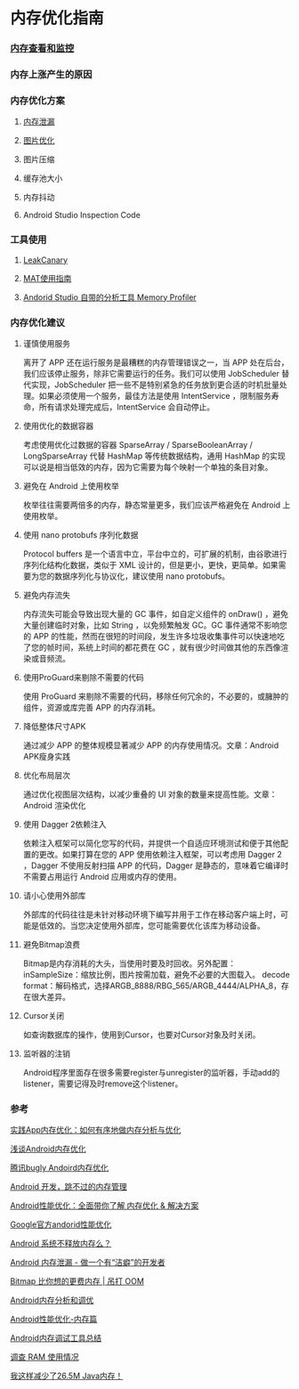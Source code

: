 # 内存优化指南

### [内存查看和监控](./android_memory_monitor.md)	

### 内存上涨产生的原因

### 内存优化方案

1. [内存泄漏](./android_memory_leak.md)

2. [图片优化](./android_memory_bitmap.md)

3. 图片压缩

4. 缓存池大小

5. 内存抖动

6. Android Studio Inspection Code

### 工具使用

1. [LeakCanary](./android_tool_leakcanary.md)

2. [MAT使用指南](./android_tool_mat.md)

3. [Andorid Studio 自带的分析工具 Memory Profiler](https://developer.android.com/studio/profile/memory-profiler?hl=zh-cn)

### 内存优化建议

1. 谨慎使用服务

	离开了 APP 还在运行服务是最糟糕的内存管理错误之一，当 APP 处在后台，我们应该停止服务，除非它需要运行的任务。我们可以使用 JobScheduler 替代实现，JobScheduler 把一些不是特别紧急的任务放到更合适的时机批量处理。如果必须使用一个服务，最佳方法是使用 IntentService ，限制服务寿命，所有请求处理完成后，IntentService 会自动停止。

2. 使用优化的数据容器
	
	考虑使用优化过数据的容器 SparseArray / SparseBooleanArray / LongSparseArray 代替 HashMap 等传统数据结构，通用 HashMap 的实现可以说是相当低效的内存，因为它需要为每个映射一个单独的条目对象。

3. 避免在 Android 上使用枚举

	枚举往往需要两倍多的内存，静态常量更多，我们应该严格避免在 Android 上使用枚举。

4. 使用 nano protobufs 序列化数据
	
	Protocol buffers 是一个语言中立，平台中立的，可扩展的机制，由谷歌进行序列化结构化数据，类似于 XML 设计的，但是更小，更快，更简单。如果需要为您的数据序列化与协议化，建议使用 nano protobufs。

5. 避免内存流失
	
	内存流失可能会导致出现大量的 GC 事件，如自定义组件的 onDraw() ，避免大量创建临时对象，比如 String ，以免频繁触发 GC。GC 事件通常不影响您的 APP 的性能，然而在很短的时间段，发生许多垃圾收集事件可以快速地吃了您的帧时间，系统上时间的都花费在 GC ，就有很少时间做其他的东西像渲染或音频流。

6. 使用ProGuard来剔除不需要的代码

	使用 ProGuard 来剔除不需要的代码，移除任何冗余的，不必要的，或臃肿的组件，资源或库完善 APP 的内存消耗。

7. 降低整体尺寸APK

	通过减少 APP 的整体规模显著减少 APP 的内存使用情况。文章：Android APK瘦身实践

8. 优化布局层次
	
	通过优化视图层次结构，以减少重叠的 UI 对象的数量来提高性能。文章：Android 渲染优化

9. 使用 Dagger 2依赖注入
	
	依赖注入框架可以简化您写的代码，并提供一个自适应环境测试和便于其他配置的更改。如果打算在您的 APP 使用依赖注入框架，可以考虑用 Dagger 2 ，Dagger 不使用反射扫描 APP 的代码，Dagger 是静态的，意味着它编译时不需要占用运行 Android 应用或内存的使用。

10. 请小心使用外部库
	
	外部库的代码往往是未针对移动环境下编写并用于工作在移动客户端上时，可能是低效的。当您决定使用外部库，您可能需要优化该库为移动设备。

11. 避免Bitmap浪费
	
	Bitmap是内存消耗的大头，当使用时要及时回收。另外配置：
inSampleSize：缩放比例，图片按需加载，避免不必要的大图载入。
decode format：解码格式，选择ARGB_8888/RBG_565/ARGB_4444/ALPHA_8，存在很大差异。

12. Cursor关闭
	
	如查询数据库的操作，使用到Cursor，也要对Cursor对象及时关闭。

13. 监听器的注销
	
	Android程序里面存在很多需要register与unregister的监听器，手动add的listener，需要记得及时remove这个listener。

### 参考

[实践App内存优化：如何有序地做内存分析与优化](https://juejin.im/post/5b1b5e29f265da6e01174b84)

[浅谈Android内存优化](https://juejin.im/post/5c978bc4e51d45101a372077)

[腾讯bugly Andoird内存优化](https://mp.weixin.qq.com/s/2MsEAR9pQfMr1Sfs7cPdWQ)

[Android 开发，跳不过的内存管理](https://mp.weixin.qq.com/s?__biz=MzIxNjc0ODExMA==&mid=2247484311&idx=1&sn=1fe0416bed4137dd45c6e9c153bb14f4&chksm=97851ab6a0f293a0cde28ff6d1091b2232e1758e9845a05549d01c62f412def742985d642630&scene=21#wechat_redirect)

[Android性能优化：全面带你了解 内存优化 & 解决方案](https://juejin.im/entry/5aea6d08f265da0b8f62601f)

[Google官方andorid性能优化](https://www.kancloud.cn/alex_wsc/better/202711)

[Android 系统不释放内存么？](https://juejin.im/entry/5b9af2de6fb9a05cdd2cf457?utm_source=gold_browser_extension)

[Android 内存泄漏 - 做一个有“洁癖”的开发者](https://www.jianshu.com/p/44d26d355a56)

[Bitmap 比你想的更费内存 | 吊打 OOM](https://mp.weixin.qq.com/s?__biz=MzIxNjc0ODExMA==&mid=2247484679&idx=1&sn=d738f5ec092c8490484b66cb1ab80eab&chksm=97851c26a0f29530c2359cec1bbe74d93b90e4a1ba8df751dd6469734c8e58280fb265442d0c&scene=21#wechat_redirect)

[Android内存分析和调优](https://blog.csdn.net/zhongnanjun_3/article/details/49330735)

[Android性能优化-内存篇](https://www.jianshu.com/p/829477754c19)

[Android内存调试工具总结](https://wertherzhang.com/android-memory-debug/)

[调查 RAM 使用情况](https://developer.android.com/studio/profile/investigate-ram?hl=zh-cn)

[我这样减少了26.5M Java内存！](https://wetest.qq.com/lab/view/359.html)